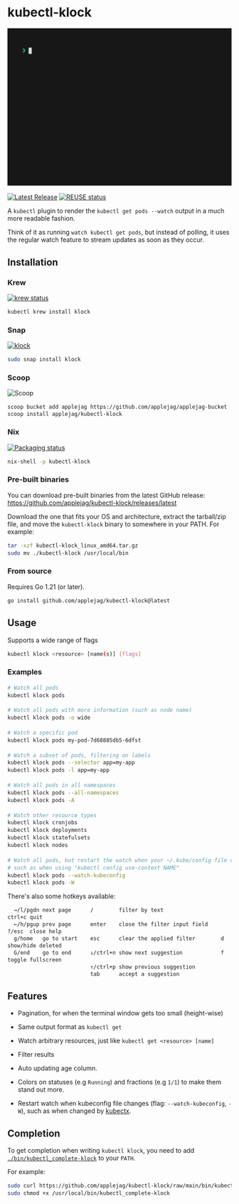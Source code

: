 <!--
SPDX-FileCopyrightText: 2023 Kalle Fagerberg

SPDX-License-Identifier: CC-BY-4.0
-->

# kubectl-klock

![demonstration animation](docs/demo.gif)

[![Latest Release](https://img.shields.io/github/release/applejag/kubectl-klock.svg)](https://github.com/applejag/kubectl-klock/releases)
[![REUSE status](https://api.reuse.software/badge/github.com/applejag/kubectl-klock)](https://api.reuse.software/info/github.com/applejag/kubectl-klock)

A `kubectl` plugin to render the `kubectl get pods --watch` output in a
much more readable fashion.

Think of it as running `watch kubectl get pods`, but instead of polling,
it uses the regular watch feature to stream updates as soon as they occur.

## Installation

### Krew

[![krew status](https://img.shields.io/badge/dynamic/yaml?url=https%3A%2F%2Fgithub.com%2Fkubernetes-sigs%2Fkrew-index%2Fraw%2Fmaster%2Fplugins%2Fklock.yaml&query=spec.version&logo=data%3Aimage%2Fpng%3Bbase64%2CiVBORw0KGgoAAAANSUhEUgAAABAAAAAQCAMAAAAoLQ9TAAACPVBMVEVHcEwRR3sHR4B6ruEEP3UkW48QRnssZp1Vir4TToQlW5AYV5A1cqoEP3ZXjMD%2F%2F%2F8TToUtZ50HSIEKT4uCncErdbIYaa0hY50tWHwGUY93te0FLk0onfcFL08Rab8SkO8tV3oMl%2F4fnv4hXaIqov8Qa8IjW5wDK0wDL1MPju45qP7%2F9%2F9Pr%2F0SXpwXY6Fck8dTl9Ignv0Qmf8ETosJQnk0fLkkb60RWJIPk%2FYsWX4TQmYRRG1Wo%2BRctv8lVXwHZKkEM1dWh7T4%2F%2F8KVJIxZZgFN2sgaqdYmdIIUY4Pcc4xcqooh9QdYLAFOWwEe9YUlfcqXZErX5IAQXoAK0sASogARoEATo4AKUkARoIAOnEAM2YAUpMAKEcAKEYAJkQAQHkALE0ANGcAU5YAS4gBRoIBTIkAXaYAVJgBPGwAarwAWaABLE4BMVYAUpUAgOABRHkBR4MBK04BSocBOG0BQ30BN2sBSYQANmkAetcAcccAKUgAK00AO3EBNWABiOwAPXQALlUAVpkAWZ0AKEoATZAAJ0UAZbMEkfoAK0wAYqwASYgAKkoARH8EkvoAOnAAPGsBP3cBN2wAMmQAU5gAOmYAM2cAQXsAN2wAN2AAcMMANmoAhegANFsANmAARHcANWkAg%2BQAO3AAMmUAU5oAfdkANmsAabwAOW8BSIQAQnoAZa8AMVcAOWQAgeAAVZUAMFUALU8Ai%2FIATpAAP3cAQXwAft4AcssASIUAg%2BYAb8UANGgCN20AOnMAZLQAd9LE9of%2BAAAAUnRSTlMA6fcJ%2FH7qUxbDe6w8%2BxUCwFH27QhUqYRZ9wn5Xvnt41nlm5Zm8o%2F%2B%2FvQvARTErQwXgc389T2A7NVSwesVEH31%2BxUC7Uz7hg32%2BkxzrPv92GBgoriJcQAAAQFJREFUGNNjYAABPi5GNlYOBhgQERTgjYxk4WRnBvG0tWTEhOKDQICJm4efgUFFsb2uMjc0NCIiIjRFWFyfQb6zsa0iLzM9JCQkOaTHxIVBrrm1tiwrLSksLKxownzXAAY19bi47IzU6OiwkolRUb6BDArSsTGxMTn5BcWTFiUm7vZhkJANB4KqwtKWxVt2Re3xZFDWCAaC7uryrmVbd%2B7d58%2Bg2tCREJwwp79m6tJN23b4eTNoNk2ZMW%2FVkpmTI6cv37zdw4tBqXf2go1r182d1Vc%2FbYWzmzuDjqGRhf2aDesXxodK6pk6gXxja2Np5bB6pbGuqBTcv4521uZmBmAmAERnUiB8Vh3oAAAAAElFTkSuQmCC&label=krew)](https://krew.sigs.k8s.io/plugins/)

```sh
kubectl krew install klock
```

### Snap

[![klock](https://snapcraft.io/klock/badge.svg)](https://snapcraft.io/klock)

```sh
sudo snap install klock
```

### Scoop

![Scoop](https://img.shields.io/badge/dynamic/json?url=https%3A%2F%2Fgithub.com%2Fapplejag%2Fapplejag-bucket%2Fraw%2Fmaster%2Fbucket%2Fkubectl-klock.json&query=%24.version&logo=scoop&label=applejag-bucket%2Fkubectl-klock)

```pwsh
scoop bucket add applejag https://github.com/applejag/applejag-bucket
scoop install applejag/kubectl-klock
```

### Nix

[![Packaging status](https://repology.org/badge/vertical-allrepos/kubectl-klock.svg?header=)](https://repology.org/project/kubectl-klock/versions)

```sh
nix-shell -p kubectl-klock
```

### Pre-built binaries

You can download pre-built binaries from the latest GitHub release: <https://github.com/applejag/kubectl-klock/releases/latest>

Download the one that fits your OS and architecture, extract the
tarball/zip file, and move the `kubectl-klock` binary to somewhere in your PATH.
For example:

```sh
tar -xzf kubectl-klock_linux_amd64.tar.gz
sudo mv ./kubectl-klock /usr/local/bin
```

### From source

Requires Go 1.21 (or later).

```sh
go install github.com/applejag/kubectl-klock@latest
```

## Usage

Supports a wide range of flags

```sh
kubectl klock <resource> [name(s)] [flags]
```

### Examples

```sh
# Watch all pods
kubectl klock pods

# Watch all pods with more information (such as node name)
kubectl klock pods -o wide

# Watch a specific pod
kubectl klock pods my-pod-7d68885db5-6dfst

# Watch a subset of pods, filtering on labels
kubectl klock pods --selector app=my-app
kubectl klock pods -l app=my-app

# Watch all pods in all namespaces
kubectl klock pods --all-namespaces
kubectl klock pods -A

# Watch other resource types
kubectl klock cronjobs
kubectl klock deployments
kubectl klock statefulsets
kubectl klock nodes

# Watch all pods, but restart the watch when your ~/.kube/config file changes,
# such as when using "kubectl config use-context NAME"
kubectl klock pods --watch-kubeconfig
kubectl klock pods -W
```

There's also some hotkeys available:

```text
  →/l/pgdn next page      /        filter by text                  ctrl+c quit
  ←/h/pgup prev page      enter    close the filter input field    ?/esc  close help
  g/home   go to start    esc      clear the applied filter        d      show/hide deleted
  G/end    go to end      ↓/ctrl+n show next suggestion            f      toggle fullscreen
                          ↑/ctrl+p show previous suggestion
                          tab      accept a suggestion
```

## Features

- Pagination, for when the terminal window gets too small (height-wise)

- Same output format as `kubectl get`

- Watch arbitrary resources, just like `kubectl get <resource> [name]`

- Filter results

- Auto updating age column.

- Colors on statuses (e.g `Running`) and fractions (e.g `1/1`) to make
  them stand out more.

- Restart watch when kubeconfig file changes (flag: `--watch-kubeconfig`, `-W`),
  such as when changed by [kubectx](https://github.com/ahmetb/kubectx).

## Completion

To get completion when writing `kubectl klock`, you need to add
[`./bin/kubectl_complete-klock`](./bin/kubectl_complete-klock)
to your `PATH`.

For example:

```sh
sudo curl https://github.com/applejag/kubectl-klock/raw/main/bin/kubectl_complete-klock -o /usr/local/bin/kubectl_complete-klock
sudo chmod +x /usr/local/bin/kubectl_complete-klock
```
